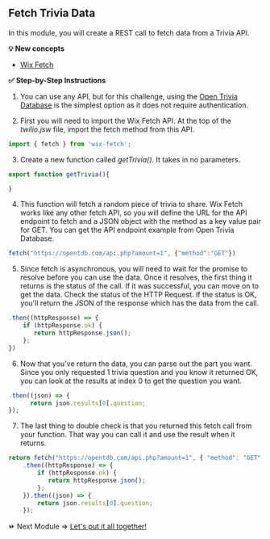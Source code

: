 ## Fetch Trivia Data

In this module, you will create a REST call to fetch data from a Trivia API.

**:bulb: New concepts**
- [Wix Fetch](https://www.wix.com/velo/reference/wix-fetch)

**:white_check_mark: Step-by-Step Instructions**

1. You can use any API, but for this challenge, using the [Open Trivia Database](https://opentdb.com/api_config.php) is the simplest option as it does not require authentication.  

2. First you will need to import the Wix Fetch API. At the top of the _twilio.jsw_ file, import the fetch method from this API.
```JavaScript
import { fetch } from 'wix-fetch';

```

3. Create a new function called _getTrivia()_. It takes in no parameters.
```JavaScript
export function getTrivia(){

}
```

4. This function will fetch a random piece of trivia to share. Wix Fetch works like any other fetch API, so you will define the URL for the API endpoint to fetch and a JSON object with the method as a key value pair for GET. You can get the API endpoint example from Open Trivia Database.
```JavaScript
fetch("https://opentdb.com/api.php?amount=1", {"method":"GET"})
```

5. Since fetch is asynchronous, you will need to wait for the promise to resolve before you can use the data. Once it resolves, the first thing it returns is the status of the call. If it was successful, you can move on to get the data. Check the status of the HTTP Request. If the status is OK, you'll return the JSON of the response which has the data from the call.
```JavaScript
.then((httpResponse) => {
    if (httpResponse.ok) {
       return httpResponse.json();
    };
})
```

6. Now that you've return the data, you can parse out the part you want. Since you only requested 1 trivia question and you know it returned OK, you can look at the results at index 0 to get the question you want.
```JavaScript
.then((json) => {
      return json.results[0].question;
});
```


7. The last thing to double check is that you returned this fetch call from your function. That way you can call it and use the result when it returns.
```JavaScript
return fetch("https://opentdb.com/api.php?amount=1", { "method": "GET" })
    .then((httpResponse) => {
        if (httpResponse.ok) {
           return httpResponse.json();
        };
    }).then((json) => {
        return json.results[0].question;
    });
```


:fast_forward: Next Module => [Let's put it all together!](PUT_TOGETHER.md)
